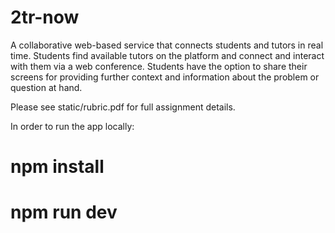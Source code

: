 # 2tr-now
A collaborative web-based service that connects students and tutors in real time. 
Students find available tutors on the platform and connect and interact with them via a web conference.
Students have the option to share their screens for providing further context and information about the problem or question at hand.

Please see static/rubric.pdf for full assignment details.

In order to run the app locally:
# npm install 

# npm run dev
